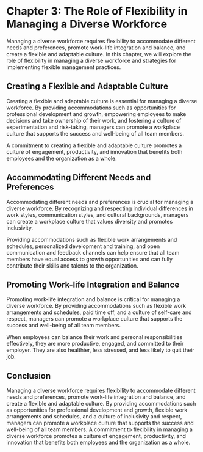 Chapter 3: The Role of Flexibility in Managing a Diverse Workforce
==================================================================

Managing a diverse workforce requires flexibility to accommodate different needs and preferences, promote work-life integration and balance, and create a flexible and adaptable culture. In this chapter, we will explore the role of flexibility in managing a diverse workforce and strategies for implementing flexible management practices.

Creating a Flexible and Adaptable Culture
-----------------------------------------

Creating a flexible and adaptable culture is essential for managing a diverse workforce. By providing accommodations such as opportunities for professional development and growth, empowering employees to make decisions and take ownership of their work, and fostering a culture of experimentation and risk-taking, managers can promote a workplace culture that supports the success and well-being of all team members.

A commitment to creating a flexible and adaptable culture promotes a culture of engagement, productivity, and innovation that benefits both employees and the organization as a whole.

Accommodating Different Needs and Preferences
---------------------------------------------

Accommodating different needs and preferences is crucial for managing a diverse workforce. By recognizing and respecting individual differences in work styles, communication styles, and cultural backgrounds, managers can create a workplace culture that values diversity and promotes inclusivity.

Providing accommodations such as flexible work arrangements and schedules, personalized development and training, and open communication and feedback channels can help ensure that all team members have equal access to growth opportunities and can fully contribute their skills and talents to the organization.

Promoting Work-life Integration and Balance
-------------------------------------------

Promoting work-life integration and balance is critical for managing a diverse workforce. By providing accommodations such as flexible work arrangements and schedules, paid time off, and a culture of self-care and respect, managers can promote a workplace culture that supports the success and well-being of all team members.

When employees can balance their work and personal responsibilities effectively, they are more productive, engaged, and committed to their employer. They are also healthier, less stressed, and less likely to quit their job.

Conclusion
----------

Managing a diverse workforce requires flexibility to accommodate different needs and preferences, promote work-life integration and balance, and create a flexible and adaptable culture. By providing accommodations such as opportunities for professional development and growth, flexible work arrangements and schedules, and a culture of inclusivity and respect, managers can promote a workplace culture that supports the success and well-being of all team members. A commitment to flexibility in managing a diverse workforce promotes a culture of engagement, productivity, and innovation that benefits both employees and the organization as a whole.
